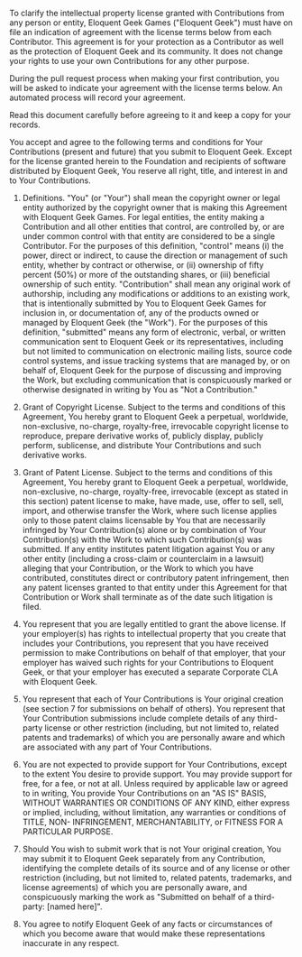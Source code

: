 To clarify the intellectual property license granted with Contributions from any person or entity,
Eloquent Geek Games ("Eloquent Geek") must have on file an indication of agreement with the license
terms below from each Contributor. This agreement is for your protection as a Contributor as well as
the protection of Eloquent Geek and its community. It does not change your rights to use your own
Contributions for any other purpose.

During the pull request process when making your first contribution, you will be asked to indicate
your agreement with the license terms below. An automated process will record your agreement.

Read this document carefully before agreeing to it and keep a copy for your records.

You accept and agree to the following terms and conditions for Your Contributions (present and
future) that you submit to Eloquent Geek. Except for the license granted herein to the
Foundation and recipients of software distributed by Eloquent Geek, You reserve all right, title,
and interest in and to Your Contributions.

1. Definitions. "You" (or "Your") shall mean the copyright owner or legal entity authorized by the
   copyright owner that is making this Agreement with Eloquent Geek Games. For legal entities, the
   entity making a Contribution and all other entities that control, are controlled by, or are under
   common control with that entity are considered to be a single Contributor. For the purposes of
   this definition, "control" means (i) the power, direct or indirect, to cause the direction or
   management of such entity, whether by contract or otherwise, or (ii) ownership of fifty percent
   (50%) or more of the outstanding shares, or (iii) beneficial ownership of such entity.
   "Contribution" shall mean any original work of authorship, including any modifications or
   additions to an existing work, that is intentionally submitted by You to Eloquent Geek Games for
   inclusion in, or documentation of, any of the products owned or managed by Eloquent Geek (the
   "Work"). For the purposes of this definition, "submitted" means any form of electronic, verbal,
   or written communication sent to Eloquent Geek or its representatives, including but not limited
   to communication on electronic mailing lists, source code control systems, and issue tracking
   systems that are managed by, or on behalf of, Eloquent Geek for the purpose of discussing and
   improving the Work, but excluding communication that is conspicuously marked or otherwise
   designated in writing by You as "Not a Contribution."

2. Grant of Copyright License. Subject to the terms and conditions of this Agreement, You hereby
   grant to Eloquent Geek a perpetual, worldwide, non-exclusive, no-charge, royalty-free,
   irrevocable copyright license to reproduce, prepare derivative works of, publicly display,
   publicly perform, sublicense, and distribute Your Contributions and such derivative works.

3. Grant of Patent License. Subject to the terms and conditions of this Agreement, You hereby grant
   to Eloquent Geek a perpetual, worldwide, non-exclusive, no-charge, royalty-free, irrevocable
   (except as stated in this section) patent license to make, have made, use, offer to sell, sell,
   import, and otherwise transfer the Work, where such license applies only to those patent claims
   licensable by You that are necessarily infringed by Your Contribution(s) alone or by combination
   of Your Contribution(s) with the Work to which such Contribution(s) was submitted. If any entity
   institutes patent litigation against You or any other entity (including a cross-claim or
   counterclaim in a lawsuit) alleging that your Contribution, or the Work to which you have
   contributed, constitutes direct or contributory patent infringement, then any patent licenses
   granted to that entity under this Agreement for that Contribution or Work shall terminate as of
   the date such litigation is filed.

4. You represent that you are legally entitled to grant the above license. If your employer(s) has
   rights to intellectual property that you create that includes your Contributions, you represent
   that you have received permission to make Contributions on behalf of that employer, that your
   employer has waived such rights for your Contributions to Eloquent Geek, or that your employer
   has executed a separate Corporate CLA with Eloquent Geek.
 
5. You represent that each of Your Contributions is Your original creation (see section 7 for
   submissions on behalf of others). You represent that Your Contribution submissions include
   complete details of any third-party license or other restriction (including, but not limited to,
   related patents and trademarks) of which you are personally aware and which are associated with
   any part of Your Contributions.

6. You are not expected to provide support for Your Contributions, except to the extent You desire
   to provide support. You may provide support for free, for a fee, or not at all. Unless required
   by applicable law or agreed to in writing, You provide Your Contributions on an "AS IS" BASIS,
   WITHOUT WARRANTIES OR CONDITIONS OF ANY KIND, either express or implied, including, without
   limitation, any warranties or conditions of TITLE, NON- INFRINGEMENT, MERCHANTABILITY, or FITNESS
   FOR A PARTICULAR PURPOSE.

7. Should You wish to submit work that is not Your original creation, You may submit it to Eloquent
   Geek separately from any Contribution, identifying the complete details of its source and of any
   license or other restriction (including, but not limited to, related patents, trademarks, and
   license agreements) of which you are personally aware, and conspicuously marking the work as
   "Submitted on behalf of a third-party: [named here]".

8. You agree to notify Eloquent Geek of any facts or circumstances of which you become aware that
   would make these representations inaccurate in any respect.
